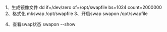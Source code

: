 1、生成镜像文件
dd if=/dev/zero of=/opt/swapfile bs=1024 count=2000000
2、格式化
mkswap /opt/swapfile
3、开启swap
swapon /opt/swapfile

4、查看swap状态
swapon --show
